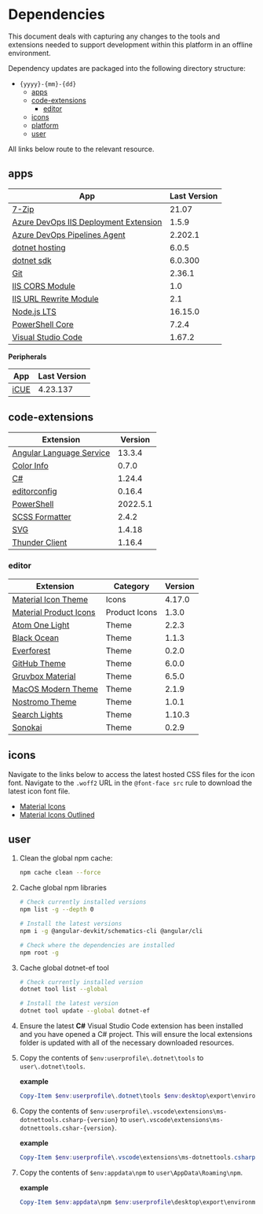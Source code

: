 # Dependencies

This document deals with capturing any changes to the tools and extensions needed to support development within this platform in an offline environment.

Dependency updates are packaged into the following directory structure:

* `{yyyy}-{mm}-{dd}`
  * [apps](#apps)
  * [code-extensions](#code-extensions)
    * [editor](#editor)
  * [icons](#icons)
  * [platform](./02-platform.md)
  * [user](#user)

All links below route to the relevant resource.

## apps

App | Last Version
----|-------------
[7-Zip](https://www.7-zip.org/) | 21.07
[Azure DevOps IIS Deployment Extension](https://marketplace.visualstudio.com/items?itemName=ms-vscs-rm.iiswebapp) | 1.5.9
[Azure DevOps Pipelines Agent](https://github.com/microsoft/azure-pipelines-agent) | 2.202.1
[dotnet hosting](https://dotnet.microsoft.com/en-us/download/dotnet/6.0) | 6.0.5
[dotnet sdk](https://dotnet.microsoft.com/en-us/download) | 6.0.300
[Git](https://git-scm.com) | 2.36.1
[IIS CORS Module](https://www.iis.net/downloads/microsoft/iis-cors-module) | 1.0
[IIS URL Rewrite Module](https://www.iis.net/downloads/microsoft/url-rewrite) | 2.1
[Node.js LTS](https://nodejs.org/en/) | 16.15.0
[PowerShell Core](https://github.com/PowerShell/PowerShell) | 7.2.4
[Visual Studio Code](https://code.visualstudio.com/) | 1.67.2

**Peripherals**

App | Last Version
----|-------------
[iCUE](https://www.corsair.com/us/en/downloads) | 4.23.137

## code-extensions

Extension | Version
----------|---------
[Angular Language Service](https://marketplace.visualstudio.com/items?itemName=Angular.ng-template) | 13.3.4
[Color Info](https://marketplace.visualstudio.com/items?itemName=bierner.color-info) | 0.7.0
[C#](https://marketplace.visualstudio.com/items?itemName=ms-dotnettools.csharp) | 1.24.4
[editorconfig](https://marketplace.visualstudio.com/items?itemName=EditorConfig.EditorConfig) | 0.16.4
[PowerShell](https://marketplace.visualstudio.com/items?itemName=ms-vscode.PowerShell) | 2022.5.1
[SCSS Formatter](https://marketplace.visualstudio.com/items?itemName=sibiraj-s.vscode-scss-formatter) | 2.4.2
[SVG](https://marketplace.visualstudio.com/items?itemName=jock.svg) | 1.4.18
[Thunder Client](https://marketplace.visualstudio.com/items?itemName=rangav.vscode-thunder-client) | 1.16.4

### editor

Extension | Category | Version
----------|----------|--------
[Material Icon Theme](https://marketplace.visualstudio.com/items?itemName=PKief.material-icon-theme) | Icons | 4.17.0
[Material Product Icons](https://marketplace.visualstudio.com/items?itemName=PKief.material-product-icons) | Product Icons | 1.3.0
[Atom One Light](https://marketplace.visualstudio.com/items?itemName=akamud.vscode-theme-onelight) | Theme | 2.2.3
[Black Ocean](https://marketplace.visualstudio.com/items?itemName=zamerick.black-ocean) | Theme | 1.1.3
[Everforest](https://marketplace.visualstudio.com/items?itemName=sainnhe.everforest) | Theme | 0.2.0
[GitHub Theme](https://marketplace.visualstudio.com/items?itemName=GitHub.github-vscode-theme) | Theme | 6.0.0
[Gruvbox Material](https://marketplace.visualstudio.com/items?itemName=sainnhe.gruvbox-material) | Theme | 6.5.0
[MacOS Modern Theme](https://marketplace.visualstudio.com/items?itemName=davidbwaters.macos-modern-theme) | Theme | 2.1.9
[Nostromo Theme](https://marketplace.visualstudio.com/items?itemName=martintheimer.nostromo-theme) | Theme | 1.0.1
[Search Lights](https://marketplace.visualstudio.com/items?itemName=radiolevity.search-lights) | Theme | 1.10.3
[Sonokai](https://marketplace.visualstudio.com/items?itemName=sainnhe.sonokai) | Theme | 0.2.9

## icons

Navigate to the links below to access the latest hosted CSS files for the icon font. Navigate to the `.woff2` URL in the `@font-face src` rule to download the latest icon font file.

* [Material Icons](https://fonts.googleapis.com/icon?family=Material+Icons)
* [Material Icons Outlined](https://fonts.googleapis.com/icon?family=Material+Icons+Outlined)

## user

1. Clean the global npm cache:

    ```bash
    npm cache clean --force
    ```

2. Cache global npm libraries

    ```bash
    # Check currently installed versions
    npm list -g --depth 0

    # Install the latest versions
    npm i -g @angular-devkit/schematics-cli @angular/cli

    # Check where the dependencies are installed
    npm root -g
    ```

3. Cache global dotnet-ef tool

    ```bash
    # Check currently installed version
    dotnet tool list --global

    # Install the latest version
    dotnet tool update --global dotnet-ef
    ```

4. Ensure the latest **C#** Visual Studio Code extension has been installed and you have opened a C# project. This will ensure the local extensions folder is updated with all of the necessary downloaded resources.

5. Copy the contents of `$env:userprofile\.dotnet\tools` to `user\.dotnet\tools`.

    **example**  

    ```PowerShell
    Copy-Item $env:userprofile\.dotnet\tools $env:desktop\export\environment\2022-05-20\user\.dotnet\tools -Recurse
    ```

6. Copy the contents of `$env:userprofile\.vscode\extensions\ms-dotnettools.csharp-{version}` to `user\.vscode\extensions\ms-dotnettools.cshar-{version}`.

    **example**  
  
    ```PowerShell
    Copy-Item $env:userprofile\.vscode\extensions\ms-dotnettools.csharp-1.24.4-win32-x64 $env:desktop\export\environment\2022-05-20\user\.vscode\extensions\ms-dotnettools.csharp-1.24.4-win32-x64 -Recurse
    ```

7. Copy the contents of `$env:appdata\npm` to `user\AppData\Roaming\npm`.

    **example**  

    ```PowerShell
    Copy-Item $env:appdata\npm $env:userprofile\desktop\export\environment\2022-05-20\user\AppData\Roaming\npm -Recurse
    ```
